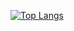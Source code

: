 [![Top Langs](https://github-readme-stats.vercel.app/api/top-langs/?username=yonghap&layout=compact)](https://github.com/anuraghazra/github-readme-stats)
